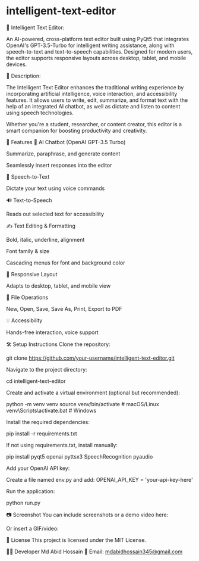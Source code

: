 # intelligent-text-editor
📝 Intelligent Text Editor:<br>

An AI-powered, cross-platform text editor built using PyQt5 that integrates OpenAI's GPT-3.5-Turbo for intelligent writing assistance, along with speech-to-text and text-to-speech capabilities. Designed for modern users, the editor supports responsive layouts across desktop, tablet, and mobile devices.

📖 Description:

The Intelligent Text Editor enhances the traditional writing experience by incorporating artificial intelligence, voice interaction, and accessibility features. It allows users to write, edit, summarize, and format text with the help of an integrated AI chatbot, as well as dictate and listen to content using speech technologies.

Whether you're a student, researcher, or content creator, this editor is a smart companion for boosting productivity and creativity.

🚀 Features
🤖 AI Chatbot (OpenAI GPT-3.5 Turbo)

Summarize, paraphrase, and generate content

Seamlessly insert responses into the editor

🎤 Speech-to-Text

Dictate your text using voice commands

🔊 Text-to-Speech

Reads out selected text for accessibility

✍️ Text Editing & Formatting

Bold, italic, underline, alignment

Font family & size

Cascading menus for font and background color

📱 Responsive Layout

Adapts to desktop, tablet, and mobile view

📂 File Operations

New, Open, Save, Save As, Print, Export to PDF

💡 Accessibility

Hands-free interaction, voice support

🛠️ Setup Instructions
Clone the repository:

git clone https://github.com/your-username/intelligent-text-editor.git

Navigate to the project directory:

cd intelligent-text-editor

Create and activate a virtual environment (optional but recommended):

python -m venv venv
source venv/bin/activate # macOS/Linux
venv\Scripts\activate.bat # Windows

Install the required dependencies:

pip install -r requirements.txt

If not using requirements.txt, install manually:

pip install pyqt5 openai pyttsx3 SpeechRecognition pyaudio

Add your OpenAI API key:

Create a file named env.py and add:
OPENAI_API_KEY = 'your-api-key-here'

Run the application:

python run.py

📷 Screenshot
You can include screenshots or a demo video here:


Or insert a GIF/video:


📄 License
This project is licensed under the MIT License.

👨‍💻 Developer
Md Abid Hossain
📧 Email: mdabidhossain345@gmail.com
